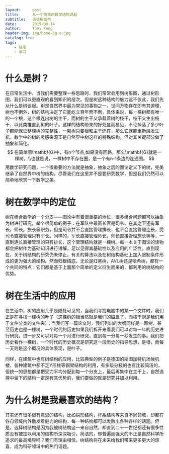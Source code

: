 ```yaml
---
layout:     post
title:      从一个简单的数学结构说起
subtitle:   谈谈树结构
date:       2019-09-14
author:     Tony Feng
header-img: img/home-bg-o.jpg
catalog: true
tags:
    - 随笔
    - 学习
---
```

# 什么是树？

在日常生活中，当我们需要整理一些思路时，我们常常会用到树形图，通过树形图，我们可以更直观的看到知识的层次。但是树这种结构的魅力远不仅此，我们先从什么是树谈起。树是自然界中最为常见的事物之一，世间万物存在即有其道理，树也不例外，树的结构决定了它能屹立百年而不倒，具体来说，每一棵树都有唯一的一个根，这个根连出树的主干，而树的主干又承载着树的枝干，枝干又生出枝干，以此类推直到树的叶子。这样的结构带来的好处显而易见，不论掉落了多少叶子都能保证整棵树的完整性，一颗树只要根和主干还在，那么它就能重新焕发生机。数学中的树的灵感来源正是自然界中树这样的特殊结构，但对其关键部分做了抽象和简化。
$$
在简单图\mathbf{G}中，有n个节点,如果没有回路，那么\mathbf{G}就是一棵树。\\也就是说，一棵树中不存在圈，是一个有n-1条边的连通图。
$$
用数学研究问题，一个很重要的方法就是抽象，抽象之后的图论定义下的树，完美继承了自然界中树的结构，尽管我们在这里并不是要研究数学，但是我们仍然可以简单地欣赏一下数学之美。

# 树在数学中的定位

树在组合数学的一个分支——图论中有着很重要的地位，很多组合问题都可以抽象为树进行研究，举个很简单的例子：在军队中最高长官是司令，在其之下还有军长，师长，旅长等职务，但是司令并不会直接管理排长，也不会直接管理连长，受司令直接管理只有军长。同样的，军长直接管理师长，师长直接管理旅长等等，一直到连长直接管理的只有排长，这个管理结构就是一棵树。每一本关于图论的读物都会把树作为基础知识进行讲解，足以见得其基础性以及应用的广泛性。直到现在，关于树结构的研究仍未停止，有关的算法以及在树结构基础上加入限制条件形成的更为强大的结构。然而归根结底，无论是红黑树，AVL树还是哈希树，都有一个共同的特点：它们都是基于上面那个简单的定义衍生而来的，都利用的树结构的优势。

# 树在生活中的应用

在生活中，树的应用几乎是随处可见的，当我们寻找电脑中的某一个文件时，我们正是在寻找一棵树的叶子（这棵树的根当然就是我们的磁盘了，而枝干则是我们用于文件分类的文件夹）；当我们写一篇论文时，我们列出的大纲同样是一颗树。甚至历史也是一棵树，一个时代的历史如果我们拆开来看我们可以对每一年的历史进行研究，进一步又可以对每一个月进行研究，直到每一分每一秒发生的事。我们把历史看作一棵树，一个时代的历史概况是研究这一段历史的指导思想，是根，而每一天则是这个概况的具体表现，是叶子。

同样，在建筑中也有树结构的应用，比较典型的例子是德国的斯图加特机场候机楼，各种建筑中都不乏Y形柱等钢架结构的利用，有多级分枝的也有比较简洁的，但统一的思想都是把受力平均分配到每一个分支上，最后再集中在主干上，自然选择中留下的结构一定是有其优势的，我们要做的就是研究并加以利用。

# 为什么树是我最喜欢的结构？

其实还有很多很有意思的结构，比如拱形结构，杆系结构等来自不同领域，却都在各自领域内外散发着魅力的结构，每一种结构都可以发散出各种各样的话题。但是，选择树结构是因为我被树结构这一来自自然，却直到二十一世纪都还有很多性质没有被加以利用的结构所深深吸引。简洁的，却普遍而强大的不正是自然科学所追求的最高境界吗？我们有理由相信，树结构将在未来给我们带来更多更大的惊喜，成为科研领域中的热门话题。